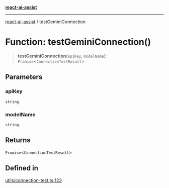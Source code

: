 [**react-ai-assist**](../README.md)

***

[react-ai-assist](../globals.md) / testGeminiConnection

# Function: testGeminiConnection()

> **testGeminiConnection**(`apiKey`, `modelName`): `Promise`\<`ConnectionTestResult`\>

## Parameters

### apiKey

`string`

### modelName

`string`

## Returns

`Promise`\<`ConnectionTestResult`\>

## Defined in

[utils/connection-test.ts:123](https://github.com/lixun910/ai-assistant/blob/3d3b9b0ad83cd6e8a6fa140c45b5cd7a1afa7cb8/src/utils/connection-test.ts#L123)
